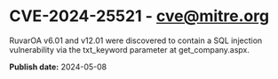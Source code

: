 # CVE-2024-25521 - cve@mitre.org

RuvarOA v6.01 and v12.01 were discovered to contain a SQL injection vulnerability via the txt_keyword parameter at get_company.aspx.

**Publish date:** 2024-05-08
